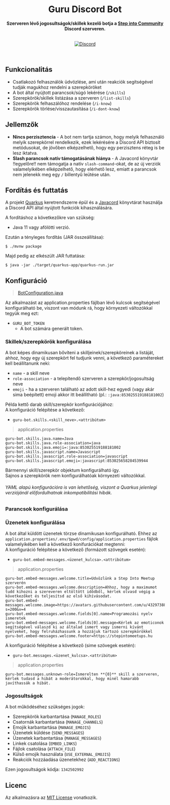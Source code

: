 <h1 align="center">Guru Discord Bot</h1>
<div align="center">
    <strong>
        Szerveren lévő jogosultságok/skillek kezelő botja a <a href="https://discord.gg/A5yC5Hhxrs">Step into Community</a> Discord szerveren.
    </strong>
</div>
<br/>
<div align="center">

[![Discord](https://img.shields.io/discord/848942109191962665.svg?label=&logo=discord&logoColor=ffffff&color=7389D8&labelColor=6A7EC2)](https://discord.gg/A5yC5Hhxrs)


</div>
<br/>

## Funkcionalitás

- Csatlakozó felhasználók üdvözlése, ami után reakciók segítségével tudják magukhoz rendelni a szerepköröket
- A bot által nyújtott parancsok/súgó lekérése (`/skills`)
- Szerepkörök/skillek listázása a szerveren (`/list-skills`)
- Szerepkörök felhaszálóhoz rendelése (`/i-know`)
- Szerepkörök törlése/visszautasítása (`/i-dont-know`)

## Jellemzők

- **Nincs perzisztencia** - A bot nem tartja számon, hogy melyik felhasználó melyik szerepkörrel rendelkezik, ezek lekérésére a Discord API biztosít metódusokat, de jövőben elképzelhető, hogy egy perzisztens réteg is be lesz iktatva.
- **Slash parancsok natív támogatásának hiánya** - A Javacord könyvtár !!egyelőre!! nem támogatja a natív `slash-command`-okat, de az új verziók valamelyikében elképzelhető, hogy elérhető lesz, emiatt a parancsok nem jelenekk meg egy `/` billentyű leütése után.

## Fordítás és futtatás

A projekt [Quarkus](https://quarkus.io) keretrendszerre épül és a [Javacord](https://javacord.org/) könyvtárat használja a Discord API által nyújtott funkciók kihasználására.

A fordításhoz a következőkre van szükség:

  * Java 11 vagy afölötti verzió.

Ezután a tényleges fordítás (JAR összeállítása):

~~~~
$ ./mvnw package
~~~~

Majd pedig az elkészült JAR futtatása:

~~~~
$ java -jar ./target/quarkus-app/quarkus-run.jar
~~~~

## Konfiguráció

> [BotConfiguration.java](src/main/java/hu/stepintomeetups/configuration/BotConfiguration.java)

Az alkalmazást az application.properties fájlban lévő kulcsok segítségével konfigurálható be, viszont van módunk rá, hogy környezeti változókkal tegyük meg ezt:

  * `GURU_BOT_TOKEN`
    * A bot számára generált token.

### Skillek/szerepkörök konfigurálása

A bot képes dinamikusan bővíteni a skilljeinek/szerepköreinek a listáját, ahhoz, hogy egy új szerepkört fel tudjunk venni, a következő paramétereket kell beállítanunk neki:
- `name` - a skill neve
- `role-association` - a telepítendő szerveren a szerepkör/jogosultság neve
- `emoji` - ha a szerveren található az adott skill-hez egyedi (vagy akár sima beépített) emoji akkor itt beállítható (pl.: `:java:853025519188181002`)

Példa kettő darab skill/szerepkör konfigurációjához:  
A konfiguráció felépítése a következő:
- `guru-bot.skills.<skill_neve>.<attribútum>`
> application.properties  
```properties
guru-bot.skills.java.name=Java
guru-bot.skills.java.role-association=java
guru-bot.skills.java.emoji=:java:853025519188181002
guru-bot.skills.javascript.name=Javascript
guru-bot.skills.javascript.role-association=javascript
guru-bot.skills.javascript.emoji=:javascript:853025658284539944
```

Bármennyi skill/szerepkör objektum konfigurálható így.  
Sajnos a szerepkörök nem konfigurálhatóak környezeti változókkal.

###### YAML alapú konfigurációra is van lehetőség, viszont a Quarkus jelenlegi verziójánál előfordulhatnak inkompatibilitási hibák.

### Parancsok konfigurálása

### Üzenetek konfigurálása
A bot által küldött üzenetek törzse dinamikusan konfigurálható.
Ehhez az `application.properties/.env/$pwd/config/application.properties` fájlok valamelyikében kell a következő konifurációkat megtenni:  
A konfiguráció felépítése a következő (formázott szövegek esetén):
- `guru-bot.embed-messages.<üzenet_kulcsa>.<attribútum>`
> application.properties  
```properties
guru-bot.embed-messages.welcome.title=Üdvözlünk a Step Into Meetup szerverén  
guru-bot.embed-messages.welcome.description=Ahhoz, hogy a maximumot tudd kihozni a szereveren eltöltött idődből, kérlek olvasd végig a következőket és teljesítsd az első kihívásodat.  
guru-bot.embed-messages.welcome.image=https://avatars.githubusercontent.com/u/43297388?s=200&v=4  
guru-bot.embed-messages.welcome.fields[0].name=Programozási nyelv ismeretek  
guru-bot.embed-messages.welcome.fields[0].message=Kérlek az emoticonok segítségével válaszd ki az általad ismert vagy ismerni kívánt nyelveket, hogy felruházhassunk a hozzájuk tartozó szerepkörökkel  
guru-bot.embed-messages.welcome.footer=https://stepintomeetups.hu
```  

A konfiguráció felépítése a következő (sime szövegek esetén):
- `guru-bot.messages.<üzenet_kulcsa>.<attribútum>`
> application.properties  
```properties
guru-bot.messages.unknown-role=Ismerelten **{0}** skill a szerveren, kérlek tudasd a hibát a moderátorokkal, hogy minél hamarabb javíthassák a hibát.  
```  

### Jogosultságok  

A bot működéséhez szükséges jogok:
- Szerepkörök karbantartása (`MANAGE_ROLES`)
- Csatornák karbantartása (`MANAGE_CHANNELS`)
- Emojik karbantartása (`MANAGE_EMOJIS`)
- Üzenetek küldése (`SEND_MESSAGES`)
- Üzenetek karbantartása (`MANAGE_MESSAGES`)
- Linkek csatolása (`EMBED_LINKS`)
- Fájlok csatolása (`ATTACH_FILE`)
- Külső emojik használata (`USE_EXTERNAL_EMOJIS`)
- Reakciók hozzáadása üzenetekhez (`ADD_REACTIONS`)

Ezen jogosultságok kódja: `1342502992`

## Licenc
Az alkalmazásra az [MIT License](LICENSE) vonatkozik.
